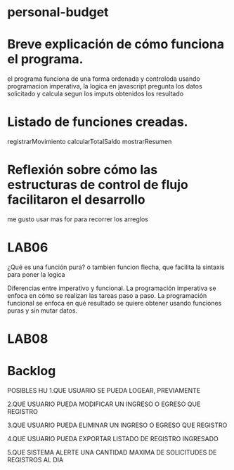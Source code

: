 # personal-budget

# Breve explicación de cómo funciona el programa.

el programa funciona de una forma ordenada y controloda usando programacion imperativa, la logica
en javascript pregunta los datos solicitado y calcula segun los imputs obtenidos los resultado

# Listado de funciones creadas.

registrarMovimiento
calcularTotalSaldo
mostrarResumen

# Reflexión sobre cómo las estructuras de control de flujo facilitaron el desarrollo

me gusto usar mas for para recorrer los arreglos

# LAB06

¿Qué es una función pura?
o tambien funcion flecha, que facilita la sintaxis para poner la logica

Diferencias entre imperativo y funcional.
La programación imperativa se enfoca en cómo se realizan las tareas paso a paso.
La programación funcional se enfoca en qué resultado se quiere obtener usando funciones puras y sin mutar datos.

# LAB08

# Backlog

POSIBLES HU
1.QUE USUARIO SE PUEDA LOGEAR, PREVIAMENTE

2.QUE USUARIO PUEDA MODIFICAR UN INGRESO O EGRESO QUE REGISTRO

3.QUE USUARIO PUEDA ELIMINAR UN INGRESO O EGRESO QUE REGISTRO

4.QUE USUARIO PUEDA EXPORTAR LISTADO DE REGISTRO INGRESADO

5.QUE SISTEMA ALERTE UNA CANTIDAD MAXIMA DE SOLICITUDES DE REGISTROS AL DIA
